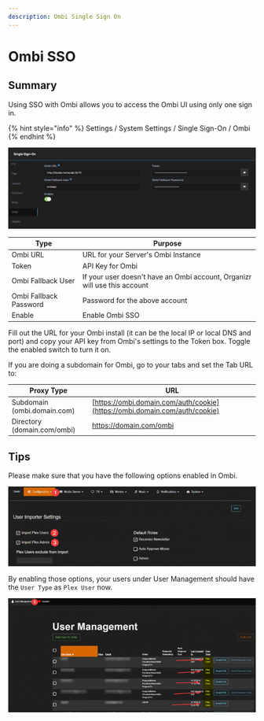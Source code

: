 ```yaml
---
description: Ombi Single Sign On
---
```


# Ombi SSO

## Summary

Using SSO with Ombi allows you to access the Ombi UI using only one sign in.

{% hint style="info" %}
Settings / System Settings / Single Sign-On / Ombi
{% endhint %}

![](<../../.gitbook/assets/image (37).png>)

| **Type**               | **Purpose**                                                               |
| ---------------------- | ------------------------------------------------------------------------- |
| Ombi URL               | URL for your Server's Ombi Instance                                       |
| Token                  | API Key for Ombi                                                          |
| Ombi Fallback User     | If your user doesn't have an Ombi account, Organizr will use this account |
| Ombi Fallback Password | Password for the above account                                            |
| Enable                 | Enable Ombi SSO                                                           |

Fill out the URL for your Ombi install (it can be the local IP or local DNS and port) and copy your API key from Ombi's settings to the Token box. Toggle the enabled switch to turn it on.

If you are doing a subdomain for Ombi, go to your tabs and set the Tab URL to:&#x20;

| **Proxy Type**               | **URL**                                                                    |
| ---------------------------- | -------------------------------------------------------------------------- |
| Subdomain (ombi.domain.com)  | [https://ombi.domain.com/auth/cookie](https://ombi.domain.com/auth/cookie) |
| Directory  (domain.com/ombi) | https://domain.com/ombi                                                    |

## Tips

Please make sure that you have the following options enabled in Ombi.

![](<../../.gitbook/assets/image (38).png>)

&#x20;By enabling those options, your users under User Management should have the `User Type` as `Plex User` now.

![](<../../.gitbook/assets/image (39).png>)
